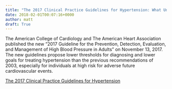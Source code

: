 ```yaml
---
title: "The 2017 Clinical Practice Guidelines for Hypertension: What Underwriters Should Know"
date: 2018-02-01T00:07:16+0000
author: matt
draft: True
---
```

The American College of Cardiology and The American Heart Association published the new “2017 Guideline for the Prevention, Detection, Evaluation, and Management of High Blood Pressure in Adults” on November 13, 2017. The new guidelines propose lower thresholds for diagnosing and lower goals for treating hypertension than the previous recommendations of 2003, especially for individuals at high risk for adverse future cardiovascular events.

[ The 2017 Clinical Practice Guidelines for Hypertension ]( https://www.munichre.com/site/marclife-mobile/get/documents_E-364826261/marclife/assset.marclife/Documents/Publications/New_blood_pressure_guidelines.pdf )
